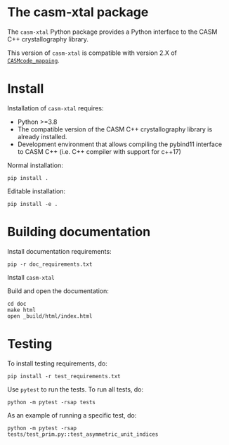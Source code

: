 The casm-xtal package
========================

The `casm-xtal` Python package provides a Python interface to the CASM C++ crystallography library.

This version of `casm-xtal` is compatible with version 2.X of [`CASMcode_mapping`](https://github.com/prisms-center/CASMcode_crystallography/).


Install
=======

Installation of `casm-xtal` requires:
- Python >=3.8
- The compatible version of the CASM C++ crystallography library is already installed.
- Development environment that allows compiling the pybind11 interface to CASM C++ (i.e. C++ compiler with support for c++17)

Normal installation:

    pip install .

Editable installation:

    pip install -e .


Building documentation
======================

Install documentation requirements:

    pip -r doc_requirements.txt

Install `casm-xtal`

Build and open the documentation:

    cd doc
    make html
    open _build/html/index.html


Testing
=======

To install testing requirements, do:

    pip install -r test_requirements.txt

Use `pytest` to run the tests. To run all tests, do:

    python -m pytest -rsap tests

As an example of running a specific test, do:

    python -m pytest -rsap tests/test_prim.py::test_asymmetric_unit_indices
